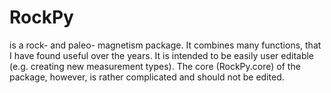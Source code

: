 # RockPy
is a rock- and paleo- magnetism package. It combines many functions, that I have found useful over the years. 
It is intended to be easily user editable (e.g. creating new measurement types). 
The core (RockPy.core) of the package, however, is rather complicated and should not be edited.

